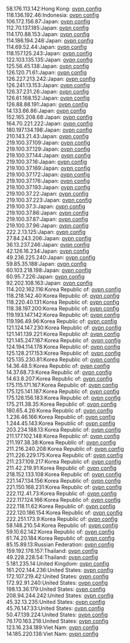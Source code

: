 58.176.113.142:Hong Kong: [ovpn config](vpn/58_176_113_142.ovpn)  
118.136.192.46:Indonesia: [ovpn config](vpn/118_136_192_46.ovpn)  
106.172.156.87:Japan: [ovpn config](vpn/106_172_156_87.ovpn)  
112.70.137.185:Japan: [ovpn config](vpn/112_70_137_185.ovpn)  
114.170.88.153:Japan: [ovpn config](vpn/114_170_88_153.ovpn)  
114.186.194.248:Japan: [ovpn config](vpn/114_186_194_248.ovpn)  
114.69.52.44:Japan: [ovpn config](vpn/114_69_52_44.ovpn)  
118.157.125.243:Japan: [ovpn config](vpn/118_157_125_243.ovpn)  
122.103.135.135:Japan: [ovpn config](vpn/122_103_135_135.ovpn)  
125.56.45.138:Japan: [ovpn config](vpn/125_56_45_138.ovpn)  
126.120.71.61:Japan: [ovpn config](vpn/126_120_71_61.ovpn)  
126.227.213.242:Japan: [ovpn config](vpn/126_227_213_242.ovpn)  
126.241.13.153:Japan: [ovpn config](vpn/126_241_13_153.ovpn)  
126.37.231.26:Japan: [ovpn config](vpn/126_37_231_26.ovpn)  
126.61.168.152:Japan: [ovpn config](vpn/126_61_168_152.ovpn)  
126.88.88.191:Japan: [ovpn config](vpn/126_88_88_191.ovpn)  
14.133.66.86:Japan: [ovpn config](vpn/14_133_66_86.ovpn)  
152.165.208.68:Japan: [ovpn config](vpn/152_165_208_68.ovpn)  
164.70.221.222:Japan: [ovpn config](vpn/164_70_221_222.ovpn)  
180.197.134.198:Japan: [ovpn config](vpn/180_197_134_198.ovpn)  
210.143.21.43:Japan: [ovpn config](vpn/210_143_21_43.ovpn)  
219.100.37.109:Japan: [ovpn config](vpn/219_100_37_109.ovpn)  
219.100.37.129:Japan: [ovpn config](vpn/219_100_37_129.ovpn)  
219.100.37.144:Japan: [ovpn config](vpn/219_100_37_144.ovpn)  
219.100.37.16:Japan: [ovpn config](vpn/219_100_37_16.ovpn)  
219.100.37.169:Japan: [ovpn config](vpn/219_100_37_169.ovpn)  
219.100.37.172:Japan: [ovpn config](vpn/219_100_37_172.ovpn)  
219.100.37.176:Japan: [ovpn config](vpn/219_100_37_176.ovpn)  
219.100.37.193:Japan: [ovpn config](vpn/219_100_37_193.ovpn)  
219.100.37.22:Japan: [ovpn config](vpn/219_100_37_22.ovpn)  
219.100.37.223:Japan: [ovpn config](vpn/219_100_37_223.ovpn)  
219.100.37.3:Japan: [ovpn config](vpn/219_100_37_3.ovpn)  
219.100.37.86:Japan: [ovpn config](vpn/219_100_37_86.ovpn)  
219.100.37.87:Japan: [ovpn config](vpn/219_100_37_87.ovpn)  
219.100.37.96:Japan: [ovpn config](vpn/219_100_37_96.ovpn)  
222.2.13.125:Japan: [ovpn config](vpn/222_2_13_125.ovpn)  
27.84.243.206:Japan: [ovpn config](vpn/27_84_243_206.ovpn)  
36.13.237.246:Japan: [ovpn config](vpn/36_13_237_246.ovpn)  
42.126.16.234:Japan: [ovpn config](vpn/42_126_16_234.ovpn)  
49.236.225.240:Japan: [ovpn config](vpn/49_236_225_240.ovpn)  
59.85.35.188:Japan: [ovpn config](vpn/59_85_35_188.ovpn)  
60.103.218.198:Japan: [ovpn config](vpn/60_103_218_198.ovpn)  
60.95.7.226:Japan: [ovpn config](vpn/60_95_7_226.ovpn)  
92.202.108.163:Japan: [ovpn config](vpn/92_202_108_163.ovpn)  
114.202.162.116:Korea Republic of: [ovpn config](vpn/114_202_162_116.ovpn)  
118.218.142.40:Korea Republic of: [ovpn config](vpn/118_218_142_40.ovpn)  
118.220.40.131:Korea Republic of: [ovpn config](vpn/118_220_40_131.ovpn)  
118.38.197.200:Korea Republic of: [ovpn config](vpn/118_38_197_200.ovpn)  
119.193.147.142:Korea Republic of: [ovpn config](vpn/119_193_147_142.ovpn)  
119.196.49.96:Korea Republic of: [ovpn config](vpn/119_196_49_96.ovpn)  
121.124.147.230:Korea Republic of: [ovpn config](vpn/121_124_147_230.ovpn)  
121.141.139.221:Korea Republic of: [ovpn config](vpn/121_141_139_221.ovpn)  
121.145.247.187:Korea Republic of: [ovpn config](vpn/121_145_247_187.ovpn)  
124.194.114.178:Korea Republic of: [ovpn config](vpn/124_194_114_178.ovpn)  
125.128.217.153:Korea Republic of: [ovpn config](vpn/125_128_217_153.ovpn)  
125.135.230.81:Korea Republic of: [ovpn config](vpn/125_135_230_81.ovpn)  
14.36.48.5:Korea Republic of: [ovpn config](vpn/14_36_48_5.ovpn)  
14.37.68.73:Korea Republic of: [ovpn config](vpn/14_37_68_73.ovpn)  
14.63.8.207:Korea Republic of: [ovpn config](vpn/14_63_8_207.ovpn)  
175.115.171.167:Korea Republic of: [ovpn config](vpn/175_115_171_167.ovpn)  
175.125.141.187:Korea Republic of: [ovpn config](vpn/175_125_141_187.ovpn)  
175.126.156.183:Korea Republic of: [ovpn config](vpn/175_126_156_183.ovpn)  
175.211.38.35:Korea Republic of: [ovpn config](vpn/175_211_38_35.ovpn)  
180.65.4.26:Korea Republic of: [ovpn config](vpn/180_65_4_26.ovpn)  
1.236.46.166:Korea Republic of: [ovpn config](vpn/1_236_46_166.ovpn)  
1.244.45.143:Korea Republic of: [ovpn config](vpn/1_244_45_143.ovpn)  
203.234.188.13:Korea Republic of: [ovpn config](vpn/203_234_188_13.ovpn)  
211.177.102.148:Korea Republic of: [ovpn config](vpn/211_177_102_148.ovpn)  
211.197.38.38:Korea Republic of: [ovpn config](vpn/211_197_38_38.ovpn)  
211.216.240.208:Korea Republic of: [ovpn config](vpn/211_216_240_208.ovpn)  
211.226.229.175:Korea Republic of: [ovpn config](vpn/211_226_229_175.ovpn)  
211.237.109.217:Korea Republic of: [ovpn config](vpn/211_237_109_217.ovpn)  
211.42.219.91:Korea Republic of: [ovpn config](vpn/211_42_219_91.ovpn)  
218.152.133.108:Korea Republic of: [ovpn config](vpn/218_152_133_108.ovpn)  
221.147.134.156:Korea Republic of: [ovpn config](vpn/221_147_134_156.ovpn)  
221.150.168.231:Korea Republic of: [ovpn config](vpn/221_150_168_231.ovpn)  
222.112.41.73:Korea Republic of: [ovpn config](vpn/222_112_41_73.ovpn)  
222.117.124.166:Korea Republic of: [ovpn config](vpn/222_117_124_166.ovpn)  
222.118.11.62:Korea Republic of: [ovpn config](vpn/222_118_11_62.ovpn)  
222.120.186.154:Korea Republic of: [ovpn config](vpn/222_120_186_154.ovpn)  
222.251.173.9:Korea Republic of: [ovpn config](vpn/222_251_173_9.ovpn)  
58.148.210.54:Korea Republic of: [ovpn config](vpn/58_148_210_54.ovpn)  
59.10.62.142:Korea Republic of: [ovpn config](vpn/59_10_62_142.ovpn)  
61.74.20.184:Korea Republic of: [ovpn config](vpn/61_74_20_184.ovpn)  
85.15.89.13:Russian Federation: [ovpn config](vpn/85_15_89_13.ovpn)  
159.192.176.157:Thailand: [ovpn config](vpn/159_192_176_157.ovpn)  
49.228.228.54:Thailand: [ovpn config](vpn/49_228_228_54.ovpn)  
5.181.235.14:United Kingdom: [ovpn config](vpn/5_181_235_14.ovpn)  
161.202.144.236:United States: [ovpn config](vpn/161_202_144_236.ovpn)  
172.107.219.42:United States: [ovpn config](vpn/172_107_219_42.ovpn)  
172.92.91.240:United States: [ovpn config](vpn/172_92_91_240.ovpn)  
198.13.36.179:United States: [ovpn config](vpn/198_13_36_179.ovpn)  
208.94.244.242:United States: [ovpn config](vpn/208_94_244_242.ovpn)  
45.32.13.235:United States: [ovpn config](vpn/45_32_13_235.ovpn)  
45.76.147.33:United States: [ovpn config](vpn/45_76_147_33.ovpn)  
50.47.139.224:United States: [ovpn config](vpn/50_47_139_224.ovpn)  
76.170.163.218:United States: [ovpn config](vpn/76_170_163_218.ovpn)  
123.16.234.189:Viet Nam: [ovpn config](vpn/123_16_234_189.ovpn)  
14.185.220.138:Viet Nam: [ovpn config](vpn/14_185_220_138.ovpn)  
